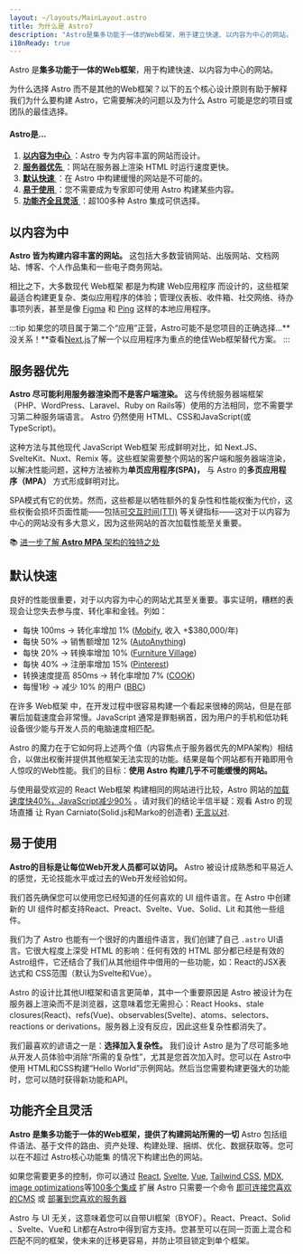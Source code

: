 ```yaml
---
layout: ~/layouts/MainLayout.astro
title: 为什么是 Astro?
description: "Astro是集多功能于一体的Web框架，用于建立快速、以内容为中心的网站。了解更多。"
i18nReady: true
---
```


Astro 是**集多功能于一体的Web框架**，用于构建快速、以内容为中心的网站。

为什么选择 Astro 而不是其他的Web框架？以下的五个核心设计原则有助于解释我们为什么要构建 Astro，它需要解决的问题以及为什么 Astro 可能是您的项目或团队的最佳选择。

#### Astro是...
1. [ **以内容为中心** ](#以内容为中)：Astro 专为内容丰富的网站而设计。
2. [ **服务器优先** ](#服务器优先)：网站在服务器上渲染 HTML 时运行速度更快。
3. [ **默认快速** ](#默认快速)：在 Astro 中构建缓慢的网站是不可能的。
4. [ **易于使用** ](#易于使用)：您不需要成为专家即可使用 Astro 构建某些内容。
5. [ **功能齐全且灵活** ](#功能齐全且灵活)：超100多种 Astro 集成可供选择。

## 以内容为中
**Astro 皆为构建内容丰富的网站。** 这包括大多数营销网站、出版网站、文档网站、博客、个人作品集和一些电子商务网站。

相比之下，大多数现代 Web框架 都是为构建 Web应用程序 而设计的，这些框架最适合构建更复杂、类似应用程序的体验；管理仪表板、收件箱、社交网络、待办事项列表，甚至是像 [Figma](https://figma.com) 和 [Ping](https://ping.gg/) 这样的本地应用程序。

:::tip
如果您的项目属于第二个“应用”正营，Astro可能不是您项目的正确选择...**没关系！**查看[Next.js](https://nextjs.org/)了解一个以应用程序为重点的绝佳Web框架替代方案。
:::




## 服务器优先
**Astro 尽可能利用服务器渲染而不是客户端渲染。** 这与传统服务器端框架（PHP、WordPress、Laravel、Ruby on Rails等）使用的方法相同，您不需要学习第二种服务端语言。 Astro 仍然使用 HTML、CSS和JavaScript(或TypeScript)。

这种方法与其他现代 JavaScript Web框架 形成鲜明对比，如 Next.JS、SvelteKit、Nuxt、Remix 等。这些框架需要整个网站的客户端和服务器端渲染，以解决性能问题，这种方法被称为**单页应用程序(SPA)，** 与 Astro 的**多页应用程序（MPA）** 方式形成鲜明对比。

SPA模式有它的优势。然而，这些都是以牺牲额外的复杂性和性能权衡为代价，这些权衡会损坏页面性能——包括[可交互时间(TTI)]() 等关键指标——这对于以内容为中心的网站没有多大意义，因为这些网站的首次加载性能至关重要。

📚 [进一步了解 **Astro MPA** 架构的独特之处](/zh-cn/concepts/mpa-vs-spa/)




## 默认快速
良好的性能很重要，对于以内容为中心的网站尤其至关重要。事实证明，糟糕的表现会让您失去参与度、转化率和金钱。列如：
- 每快 100ms → 转化率增加 1% ([Mobify](https://web.dev/why-speed-matters/), 收入 +$380,000/年)
- 每快 50% → 销售额增加 12% ([AutoAnything](https://www.digitalcommerce360.com/2010/08/19/web-accelerator-revs-conversion-and-sales-autoanything/))
- 每快 20% → 转换率增加 10% ([Furniture Village](https://www.thinkwithgoogle.com/intl/en-gb/marketing-strategies/app-and-mobile/furniture-village-and-greenlight-slash-page-load-times-boosting-user-experience/))
- 每快 40% → 注册率增加 15% ([Pinterest](https://medium.com/pinterest-engineering/driving-user-growth-with-performance-improvements-cfc50dafadd7))
- 转换速度提高 850ms → 转化率增加 7% ([COOK](https://web.dev/why-speed-matters/))
- 每慢1秒 → 减少 10% 的用户 ([BBC](https://www.creativebloq.com/features/how-the-bbc-builds-websites-that-scale))

在许多 Web框架 中，在开发过程中很容易构建一个看起来很棒的网站，但是在部署后加载速度会非常慢。JavaScript 通常是罪魁祸首，因为用户的手机和低功耗设备很少能与开发人员的电脑速度相匹配。

Astro 的魔力在于它如何将上述两个值（内容焦点于服务器优先的MPA架构）相结合，以做出权衡并提供其他框架无法实现的功能。结果是每个网站都有开箱即用令人惊叹的Web性能。我们的目标：**使用 Astro 构建几乎不可能缓慢的网站。**

与使用最受欢迎的 React Web框架 构建相同的网站进行比较，Astro 网站的[加载速度快40%，JavaScript减少90%](https://twitter.com/t3dotgg/status/1437195415439360003) 。请对我们的结论半信半疑：观看 Astro 的现场直播 让 Ryan Carniato(Solid.js和Marko的创造者) [无言以对](https://youtu.be/2ZEMb_H-LYE?t=8163).



## 易于使用
**Astro的目标是让每位Web开发人员都可以访问。** Astro 被设计成熟悉和平易近人的感觉，无论技能水平或过去的Web开发经验如何。

我们首先确保您可以使用您已经知道的任何喜欢的 UI 组件语言。在 Astro 中创建新的 UI 组件时都支持React、Preact、Svelte、Vue、Solid、Lit 和其他一些组件。

我们为了 Astro 也能有一个很好的内置组件语言，我们创建了自己 `.astro` UI语言。它很大程度上深受 HTML 的影响：任何有效的 HTML 部分都已经是有效的 Astro组件，它还结合了我们从其他组件中借用的一些功能，如：React的JSX表达式和 CSS范围（默认为Svelte和Vue）。

Astro 的设计比其他UI框架和语言更简单，其中一个重要原因是 Astro 被设计为在服务器上渲染而不是浏览器，这意味着您无需担心：React Hooks、stale closures(React)、refs(Vue)、observables(Svelte)、atoms、selectors、reactions or derivations。服务器上没有反应，因此这些复杂性都消失了。

我们最喜欢的谚语之一是：**选择加入复杂性。** 我们设计 Astro 是为了尽可能多地从开发人员体验中消除“所需的复杂性”，尤其是您首次加入时。您可以在 Astro中使用 HTML和CSS构建“Hello World”示例网站。然后当您需要构建更强大的功能时，您可以随时获得新功能和API。




## 功能齐全且灵活

**Astro 是集多功能于一体的Web框架，提供了构建网站所需的一切** Astro 包括组件语法、基于文件的路由、资产处理、构建处理、捆绑、优化、数据获取等。您可以在不超过 Astro核心功能集 的情况下构建出色的网站。

如果您需要更多的控制，你可以通过 [React](https://www.npmjs.com/package/@astrojs/react), [Svelte](https://www.npmjs.com/package/@astrojs/svelte), [Vue](https://www.npmjs.com/package/@astrojs/vue), [Tailwind CSS](https://www.npmjs.com/package/@astrojs/tailwind), [MDX](https://www.npmjs.com/package/@astrojs/mdx), [image optimizations](https://www.npmjs.com/package/@astrojs/images)等[100多个集成](https://astro.build/integrations/) 扩展 Astro 只需要一个命令 [即可连接您喜欢的CMS](https://astro.build/integrations/) 或 [部署到您喜欢的服务器](/zh-cn/guides/deploy/)

Astro 与 UI 无关，这意味着您可以自带UI框架（BYOF）。React、Preact、Solid 、Svelte、Vue和 Lit都在Astro中得到官方支持。您甚至可以在同一页面上混合和匹配不同的框架，使未来的迁移更容易，并防止项目锁定到单个框架。

<!-- 在Astro中使用你最喜欢的UI框架，或者在不同的页面、网站、甚至团队中混合和匹配UI组件。你甚至可以在每个单独的页面上逐个选择你的UI框架组件，以获得最大的灵活性和最小的承诺。Astro还为你提供了一张 "摆脱（框架）牢狱之灾 "的卡片，让你可以逐步转换你的整个项目，而不中断你的网站。 -->

<!-- 这对大型企业来说有一个额外的好处：你可以在不增加服务器端代码的复杂性的情况下增加公司支持的UI框架的数量。每个Astro网站都有相同的服务器运行代码，无论你使用哪种UI框架。这大大降低了生产的复杂性，而不是运行用Next.js、SvelteKit和Nuxt构建的不同网站。 -->

<!-- 📚 转至: 链接到多框架支持？  -->

<!-- ## 默认快速 -->

<!-- 如上所述，Astro 构建了快速的网站。但我们对性能的关注不仅仅是Astro的“可能性”。我们希望良好的性能成为自动默认值。   -->

<!-- 当我们构建Astro时，我们厌倦了Web框架，这些框架*可以*在正确的人手中快速完成，但对于不了解每个选项或最佳实践的普通用户来说，这感觉很慢。我们有一个疯狂的想法：你甚至不应该考虑性能来构建一个快速的网站。我们的目标很简单：**使用Astro构建一个缓慢的网站应该非常困难。** -->

<!-- 这种默认快速的想法激发了许多其他Astro设计选择和默认行为，除了上面提到的部分水合作用。默认情况下，您的 JavaScript 和 CSS 是捆绑在一起的。默认情况下，您部署的服务器支持流式 HTML。第三件事当你使用Astro进行构建时，你会看到这些设计决策如何塑造你“在Astro中”的工作方式  -->

<!-- (// 我对最后一行的想法是：既定目标是让读者思考Astro中的事情是如何运作的。有了这样的小推，读者就更准备好了，这是如何工作的，我可能不得不调整我的期望。 //) -->


